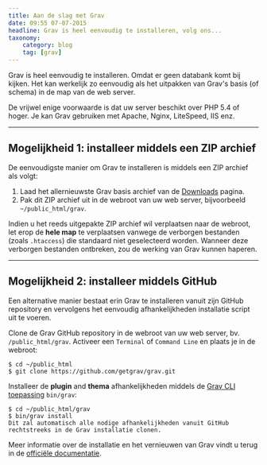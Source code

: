 ```yaml
---
title: Aan de slag met Grav
date: 09:55 07-07-2015
headline: Grav is heel eenvoudig te installeren, volg ons...
taxonomy:
    category: blog
    tag: [grav]
---
```


Grav is heel eenvoudig te installeren. Omdat er geen databank komt bij kijken. Het kan werkelijk zo eenvoudig als het uitpakken van Grav's basis (of schema) in de map van de web server.

De vrijwel enige voorwaarde is dat uw server beschikt over PHP 5.4 of hoger. Je kan Grav gebruiken met Apache, Nginx, LiteSpeed, IIS enz.


---

## Mogelijkheid 1: installeer middels een ZIP archief

De eenvoudigste manier om Grav te installeren is middels een ZIP archief als volgt:

1. Laad het allernieuwste Grav basis archief van de [Downloads](http://getgrav.org/downloads) pagina.
2. Pak dit ZIP archief uit in de webroot van uw web server, bijvoorbeeld `~/public_html/grav`.

Indien u het reeds uitgepakte ZIP archief wil verplaatsen naar de webroot, let erop de **hele map** te verplaatsen vanwege de verborgen bestanden (zoals `.htaccess`) die standaard niet geselecteerd worden. Wanneer deze verborgen bestanden ontbreken, zou de werking van Grav kunnen haperen.

---

## Mogelijkheid 2: installeer middels GitHub

Een alternative manier bestaat erin Grav te installeren vanuit zijn GitHub repository en vervolgens het eenvoudig afhankelijkheden installatie script uit te voeren.

Clone de Grav GitHub repository in de webroot van uw web server, bv. `/public_html/grav`. Activeer een `Terminal` of `Command Line` en plaats je in de webroot:

```text
$ cd ~/public_html
$ git clone https://github.com/getgrav/grav.git
```

Installeer de **plugin** and **thema** afhankelijkheden middels de [Grav CLI toepassing](http://learn.getgrav.org/advanced/grav-cli) `bin/grav`:

```text
$ cd ~/public_html/grav
$ bin/grav install
Dit zal automatisch alle nodige afhankelijkheden vanuit GitHub rechtstreeks in de Grav installatie clonen.
```

Meer informatie over de installatie en het vernieuwen van Grav vindt u terug in de [officiële documentatie](http://learn.getgrav.org/basics/installation).
